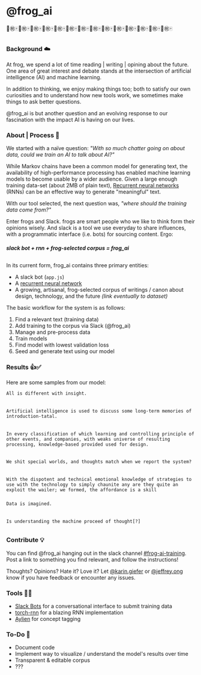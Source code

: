 # @frog_ai 
:slot_machine::congratulations::mahjong::slot_machine::congratulations::mahjong::slot_machine::congratulations::mahjong::slot_machine::congratulations::mahjong::slot_machine::congratulations::mahjong::slot_machine::congratulations::mahjong::slot_machine::congratulations::mahjong::slot_machine::congratulations::mahjong::slot_machine::congratulations::mahjong::slot_machine::congratulations::mahjong::slot_machine::congratulations::mahjong::slot_machine::congratulations::mahjong::slot_machine::congratulations::mahjong::slot_machine::congratulations::mahjong:

## 


### Background :cloud:
At frog, we spend a lot of time reading | writing | opining about the future. One area of great interest and debate stands at the intersection of artificial intelligence (AI) and machine learning. 

In addition to thinking, we enjoy making things too; both to satisfy our own curiosities and to understand how new tools work, we sometimes make things to ask better questions.

@frog_ai is but another question and an evolving response to our fascination with the impact AI is having on our lives.

### About | Process :arrows_counterclockwise:
We started with a naïve question: _"With so much chatter going on about data, could we train an AI to talk about AI?"_

While Markov chains have been a common model for generating text, the availability of high-performance processing has enabled machine learning models to become usable by a wider audience. Given a large enough training data-set (about 2MB of plain text), [Recurrent neural networks](karpathy.github.io/2015/05/21/rnn-effectiveness/) (RNNs) can be an effective way to generate "meaningful" text.

With our tool selected, the next question was, _"where should the training data come from?"_

Enter frogs and Slack. frogs are smart people who we like to think form their opinions wisely. And slack is a tool we use everyday to share influences, with a programmatic interface (i.e. bots) for sourcing content. Ergo:

##### slack bot + rnn + frog-selected corpus = frog_ai

##

In its current form, frog_ai contains three primary entities:

* A slack bot (`app.js`)
* A [recurrent neural network](https://github.com/frog/frog_ai/tree/master/rnn)
* A growing, artisanal, frog-selected corpus of writings / canon about design, technology, and the future _(link eventually to dataset)_

The basic workflow for the system is as follows:
1. Find a relevant text (training data)
2. Add training to the corpus via Slack (@frog_ai)
3. Manage and pre-process data
4. Train models
5. Find model with lowest validation loss
6. Seed and generate text using our model

### Results :+1::white_check_mark:

Here are some samples from our model:

    All is different with insight.

######

    Artificial intelligence is used to discuss some long-term memories of introduction-tatal.

######

    In every classification of which learning and controlling principle of other events, and companies, with weaks universe of resulting processing, knowledge-based provided used for design.

######

    We shit special worlds, and thoughts match when we report the system?

######

    With the dispotent and technical emotional knowledge of strategies to use with the technology to simply chaunite any are they quite an exploit the wailer; we formed, the affordance is a skill 

#####

    Data is imagined.

######

    Is understanding the machine proceed of thought[?]

######


### Contribute :bulb:

You can find @frog_ai hanging out in the slack channel [#frog-ai-training](https://frog.slack.com/messages/C6GN4GYGM). Post a link to something you find relevant, and follow the instructions!

Thoughts? Opinions? Hate it? Love it? Let [@karin.giefer](https://frog.slack.com/messages/D6F33Q6P6) or [@jeffrey.ong](https://frog.slack.com/messages/D1KFTNVCY) know if you have feedback or encounter any issues.


### Tools :hammer::wrench:

* [Slack Bots](https://api.slack.com/bot-users) for a conversational interface to submit training data
* [torch-rnn](https://github.com/jcjohnson/torch-rnn) for a blazing RNN implementation
* [Aylien](http://docs.aylien.com/) for concept tagging

### To-Do :memo:
* Document code
* Implement way to visualize / understand the model's results over time
* Transparent & editable corpus
* ???
